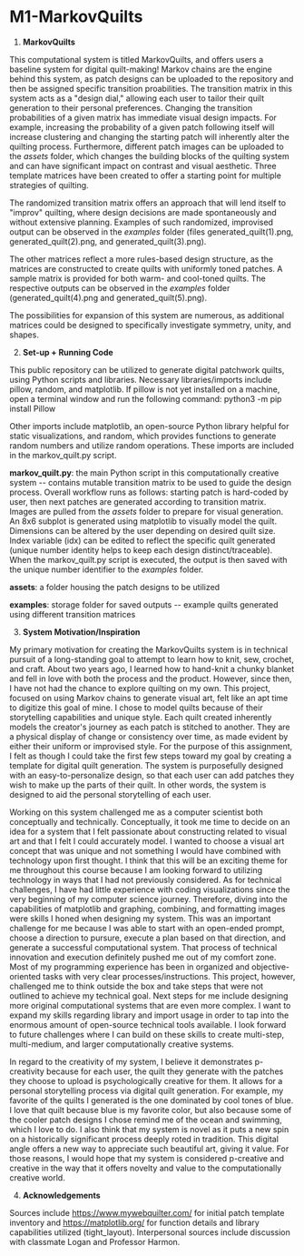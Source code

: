 # M1-MarkovQuilts

1. **MarkovQuilts**

This computational system is titled MarkovQuilts, and offers users a baseline system for digital quilt-making! Markov chains are the engine behind this system, as patch designs can be uploaded to the repository and then be assigned specific transition proabilities.
The transition matrix in this system acts as a "design dial," allowing each user to tailor their quilt generation to their personal preferences. Changing the transition probabilities of a given matrix has immediate visual design impacts. For example, increasing the probability of a given patch following itself will increase clustering and changing the starting patch will inherently alter the quilting process. Furthermore, different patch images can be uploaded to the *assets* folder, which changes the building blocks of the quilting system and can have significant impact on contrast and visual aesthetic. Three template matrices have been created to offer a starting point for multiple strategies of quilting. 

The randomized transition matrix offers an approach that will lend itself to "improv" quilting, where design decisions are made spontaneously and without extensive planning. Examples of such randomized, improvised output can be observed in the *examples* folder (files generated_quilt(1).png, generated_quilt(2).png, and generated_quilt(3).png). 

The other matrices reflect a more rules-based design structure, as the matrices are constructed to create quilts with uniformly toned patches. A sample matrix is provided for both warm- and cool-toned quilts. The respective outputs can be observed in the *examples* folder (generated_quilt(4).png and generated_quilt(5).png).

The possibilities for expansion of this system are numerous, as additional matrices could be designed to specifically investigate symmetry, unity, and shapes.

2. **Set-up + Running Code**

This public repository can be utilized to generate digital patchwork quilts, using Python scripts and libraries. Necessary libraries/imports include pillow, random, and matplotlib. If pillow is not yet installed on a machine, open a terminal window and run the following command: python3 -m pip install Pillow

Other imports include matplotlib, an open-source Python library helpful for static visualizations, and random, which provides 
functions to generate random numbers and utilize random operations. These imports are included in the markov_quilt.py script.

**markov_quilt.py**: the main Python script in this computationally creative system -- contains mutable transition matrix to be used to guide the design process. Overall workflow runs as follows: starting patch is hard-coded by user, then next patches are generated according to transition matrix. Images are pulled from the *assets* folder to prepare for visual generation. An 8x6 subplot is generated using matplotlib to visually model the quilt. Dimensions can be altered by the user depending on desired quilt size. Index variable (idx) can be edited to reflect the specific quilt generated (unique number identity helps to keep each design distinct/traceable). When the markov_quilt.py script is executed, the output is then saved with the unique number identifier to the *examples* folder.

**assets**: a folder housing the patch designs to be utilized

**examples**: storage folder for saved outputs -- example quilts generated using different transition matrices

3. **System Motivation/Inspiration**

My primary motivation for creating the MarkovQuilts system is in technical pursuit of a long-standing goal to attempt to learn how to knit, sew, crochet, and craft. About two years ago, I learned how to hand-knit a chunky blanket and fell in love with both the process and the product. However, since then, I have not had the chance to explore quilting on my own. This project, focused on using Markov chains to generate visual art, felt like an apt time to digitize this goal of mine. I chose to model quilts because of their storytelling capabilities and unique style. Each quilt created inherently models the creator's journey as each patch is stitched to another. They are a physical display of change or consistency over time, as made evident by either their uniform or improvised style. For the purpose of this assignment, I felt as though I could take the first few steps toward my goal by creating a template for digital quilt generation. The system is purposefully designed with an easy-to-personalize design, so that each user can add patches they wish to make up the parts of their quilt. In other words, the system is designed to aid the personal storytelling of each user.

Working on this system challenged me as a computer scientist both conceptually and technically. Conceptually, it took me time to decide on an idea for a system that I felt passionate about constructing related to visual art and that I felt I could accurately model. I wanted to choose a visual art concept that was unique and not something I would have combined with technology upon first thought. I think that this will be an exciting theme for me throughout this course because I am looking forward to utilizing technology in ways that I had not previously considered. As for technical challenges, I have had little experience with coding visualizations since the very beginning of my computer science journey. Therefore, diving into the capabilities of matplotlib and graphing, combining, and formatting images were skills I honed when designing my system. This was an important challenge for me because I was able to start with an open-ended prompt, choose a direction to pursure, execute a plan based on that direction, and generate a successful computational system. That process of technical innovation and execution definitely pushed me out of my comfort zone. Most of my programming experience has been in organized and objective-oriented tasks with very clear processes/instructions. This project, however, challenged me to think outside the box and take steps that were not outlined to achieve my technical goal. Next steps for me include designing more original computational systems that are even more complex. I want to expand my skills regarding library and import usage in order to tap into the enormous amount of open-source technical tools available. I look forward to future challenges where I can build on these skills to create multi-step, multi-medium, and larger computationally creative systems.

In regard to the creativity of my system, I believe it demonstrates p-creativity because for each user, the quilt they generate with the patches they choose to upload is psychologically creative for them. It allows for a personal storytelling process via digital quilt generation. For example, my favorite of the quilts I generated is the one dominated by cool tones of blue. I love that quilt because blue is my favorite color, but also because some of the cooler patch designs I chose remind me of the ocean and swimming, which I love to do. I also think that my system is novel as it puts a new spin on a historically significant process deeply roted in tradition. This digital angle offers a new way to appreciate such beautiful art, giving it value. For those reasons, I would hope that my system is considered p-creative and creative in the way that it offers novelty and value to the computationally creative world.

4. **Acknowledgements**

Sources include https://www.mywebquilter.com/ for initial patch template inventory and https://matplotlib.org/ for function details and library capabilities utilized (tight_layout). Interpersonal sources include discussion with classmate Logan and Professor Harmon.
